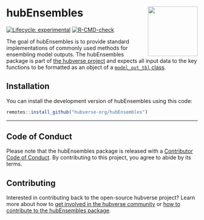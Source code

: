 
<!-- README.md is generated from README.Rmd. Please edit that file -->

# hubEnsembles <img src="man/figures/logo.png" align="right" height="131" alt="" />

<!-- badges: start -->

[![Lifecycle:
experimental](https://img.shields.io/badge/lifecycle-experimental-orange.svg)](https://lifecycle.r-lib.org/articles/stages.html#experimental)
[![R-CMD-check](https://github.com/hubverse-org/hubEnsembles/actions/workflows/R-CMD-check.yaml/badge.svg)](https://github.com/hubverse-org/hubEnsembles/actions/workflows/R-CMD-check.yaml)
<!-- badges: end -->

The goal of hubEnsembles is to provide standard implementations of
commonly used methods for ensembling model outputs. The hubEnsembles
package is part of [the hubverse
project](https://hubdocs.readthedocs.io/en/latest/) and expects all
input data to the key functions to be formatted as an object of a
[`model_out_tbl`
class](https://hubverse-org.github.io/hubUtils/reference/as_model_out_tbl.html).

## Installation

You can install the development version of hubEnsembles using this code:

``` r
remotes::install_github("hubverse-org/hubEnsembles")
```

<!--
## Example
&#10;This is a basic example which shows you how to solve a common problem:
&#10;
``` r
library(hubEnsembles)
## basic example code
```
&#10;-->

------------------------------------------------------------------------

## Code of Conduct

Please note that the hubEnsembles package is released with a
[Contributor Code of Conduct](.github/CODE_OF_CONDUCT.md). By
contributing to this project, you agree to abide by its terms.

## Contributing

Interested in contributing back to the open-source hubverse project?
Learn more about how to [get involved in the hubverse
community](https://hubdocs.readthedocs.io/en/latest/overview/contribute.html)
or [how to contribute to the hubEnsembles
package](.github/CONTRIBUTING.md).

